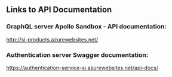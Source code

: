 
## Links to API Documentation

### GraphQL server Apollo Sandbox - API documentation:
http://si-products.azurewebsites.net/

### Authentication server Swagger documentation:
https://authentication-service-si.azurewebsites.net/api-docs/
